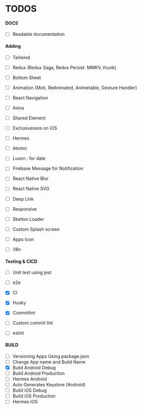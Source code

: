 # TODOS

#### DOCS
- [ ] Readable documentation

#### Adding
- [ ] Tailwind
- [ ] Redux (Redux Saga, Redux Persist. MMKV, thunk)
- [ ] Bottom Sheet
- [ ] Animation (Moti, ReAnimated, Animetable, Gesture Handler)
- [ ] React Navigation
- [ ] Axios
- [ ] Shared Element
- [ ] Exclusiveness on iOS
- [ ] Hermes
- [ ] Atomic
- [ ] Luxon : for date
- [ ] Firebase Message for Notification
- [ ] React Native Blur
- [ ] React Native SVG
- [ ] Deep Link
- [ ] Responsive
- [ ] Skelton Loader
- [ ] Custom Splash screen
- [ ] Apps Icon
- [ ] i18n



#### Testing & CICD
- [ ] Unit test using jest
- [ ] e2e 
- [X] CI
- [X] Husky
- [X] Commitlint
- [ ] Custom commit lint
- [ ] eslint



#### BUILD
- [ ] Versioning Apps Using package.json
- [ ] Change App name and Build Name
- [X] Build Android Debug
- [ ] Build Android Production
- [ ] Hermes Android
- [ ] Auto Generates Keystore (Android)
- [ ] Build iOS Debug
- [ ] Build iOS Production
- [ ] Hermes iOS
